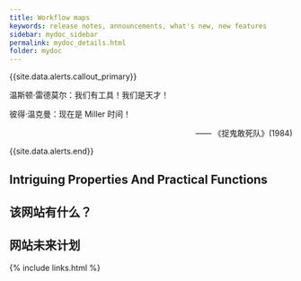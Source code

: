 ```yaml
---
title: Workflow maps
keywords: release notes, announcements, what's new, new features
sidebar: mydoc_sidebar
permalink: mydoc_details.html
folder: mydoc
---
```


{{site.data.alerts.callout_primary}}
<p>温斯顿·雷德莫尔：我们有工具！我们是天才！</p>
<p>彼得·温克曼：现在是 Miller 时间！</p>
<p align="right">—— 《捉鬼敢死队》(1984)</p>

{{site.data.alerts.end}}

## Intriguing Properties And Practical Functions

## 该网站有什么？



## 网站未来计划



{% include links.html %}

